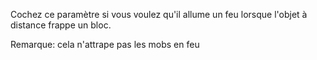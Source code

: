 Cochez ce paramètre si vous voulez qu'il allume un feu lorsque l'objet à distance frappe un bloc.

Remarque: cela n'attrape pas les mobs en feu